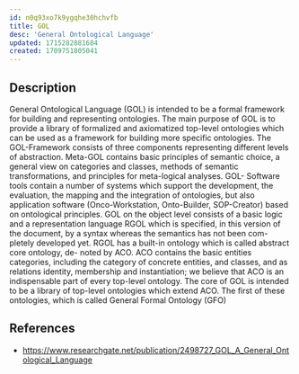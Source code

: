 ```yaml
---
id: n0q93xo7k9ygqhe30hchvfb
title: GOL
desc: 'General Ontological Language'
updated: 1715282881684
created: 1709751805041
---
```



## Description

General Ontological Language (GOL) is intended to be a formal framework for building and representing ontologies. The main purpose of GOL is to provide a library of formalized and axiomatized top-level ontologies which can be used as a framework for building more specific ontologies. The GOL-Framework consists of three components representing different levels of abstraction. Meta-GOL contains basic principles of semantic choice, a general view on categories and classes, methods of semantic transformations, and principles for meta-logical analyses. GOL- Software tools contain a number of systems which support the development, the evaluation, the mapping and the integration of ontologies, but also application software (Onco-Workstation, Onto-Builder, SOP-Creator) based on ontological principles. GOL on the object level consists of a basic logic and a representation language RGOL which is specified, in this version of the document, by a syntax whereas the semantics has not been com- pletely developed yet. RGOL has a built-in ontology which is called abstract core ontology, de- noted by ACO. ACO contains the basic entities categories, including the category of concrete entities, and classes, and as relations identity, membership and instantiation; we believe that ACO is an indispensable part of every top-level ontology. The core of GOL is intended to be a library of top-level ontologies which extend ACO. The first of these ontologies, which is called General Formal Ontology (GFO)

## References

- https://www.researchgate.net/publication/2498727_GOL_A_General_Ontological_Language